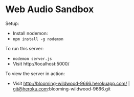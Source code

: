 Web Audio Sandbox
=============

Setup:
  * Install nodemon:
  * `npm install -g nodemon`

To run this server:

  * `nodemon server.js`
  * Visit http://localhost:5000/

To view the server in action:

  * Visit http://blooming-wildwood-9666.herokuapp.com/ | git@heroku.com:blooming-wildwood-9666.git



